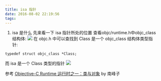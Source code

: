 ```yaml
---
title: isa 指针
date: 2016-08-02 22:19:56
tags:
---
```

1. isa 是什么
	先来看一下 isa 指针所处的位置 
	查看objc/runtime.h中objc_class结构体:
	![](http://obr2ozlb6.bkt.clouddn.com/14712708907916.jpg)
在 objc.h 中可以查找到 Class 是一个 objc_class 结构体类型指针:
 ```/// An opaque type that represents an Objective-C class.  
 typedef struct objc_class *Class;
```
而 isa 是一个 Class 类型的指针
![](http://obr2ozlb6.bkt.clouddn.com/14712763926115.jpg)

	
参考
	[Objective-C Runtime 运行时之一：类与对象](http://southpeak.github.io/blog/2014/10/25/objective-c-runtime-yun-xing-shi-zhi-lei-yu-dui-xiang/) by 南峰子


